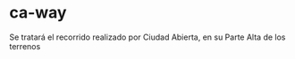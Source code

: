 ca-way
======

Se tratará el recorrido realizado por Ciudad Abierta, en su Parte Alta de los terrenos
